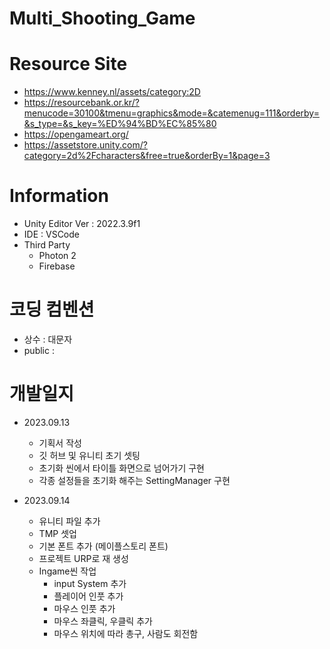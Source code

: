 # Multi_Shooting_Game

# Resource Site

- https://www.kenney.nl/assets/category:2D
- https://resourcebank.or.kr/?menucode=30100&tmenu=graphics&mode=&catemenug=111&orderby=&s_type=&s_key=%ED%94%BD%EC%85%80
- https://opengameart.org/
- https://assetstore.unity.com/?category=2d%2Fcharacters&free=true&orderBy=1&page=3

# Information

- Unity Editor Ver : 2022.3.9f1
- IDE : VSCode
- Third Party
  - Photon 2
  - Firebase

# 코딩 컴벤션

- 상수 : 대문자
- public :

# 개발일지

- 2023.09.13

  - 기획서 작성
  - 깃 허브 및 유니티 초기 셋팅
  - 초기화 씬에서 타이틀 화면으로 넘어가기 구현
  - 각종 설정들을 초기화 해주는 SettingManager 구현

- 2023.09.14
  - 유니티 파일 추가
  - TMP 셋업
  - 기본 폰트 추가 (메이플스토리 폰트)
  - 프로젝트 URP로 재 생성
  - Ingame씬 작업
    - input System 추가
    - 플레이어 인풋 추가
    - 마우스 인풋 추가
    - 마우스 좌클릭, 우클릭 추가
    - 마우스 위치에 따라 총구, 사람도 회전함
